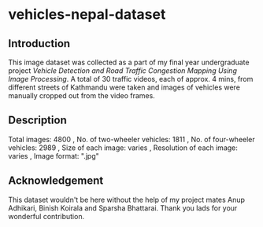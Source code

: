 # vehicles-nepal-dataset
**Introduction**
----------------

This image dataset was collected as a part of my final year undergraduate project *Vehicle Detection and Road Traffic Congestion Mapping Using Image Processing*. A total of 30 traffic videos, each of approx. 4 mins, from different streets of Kathmandu were taken and images of vehicles were manually cropped out from the video frames.

**Description**
---------------

Total images: 4800 ,
No. of two-wheeler vehicles: 1811 ,
No. of four-wheeler vehicles: 2989 ,
Size of each image: varies ,
Resolution of each image: varies ,
Image format: ".jpg"


**Acknowledgement**
-------------------

This dataset wouldn't be here without the help of my project mates Anup Adhikari, Binish Koirala and Sparsha Bhattarai. Thank you lads for your wonderful contribution.
